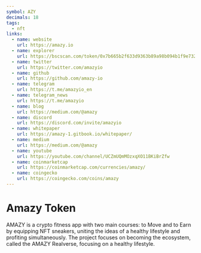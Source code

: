 ```yaml
---
symbol: AZY
decimals: 18
tags:
  - nft
links:
  - name: website
    url: https://amazy.io
  - name: explorer
    url: https://bscscan.com/token/0x7b665b2f633d9363b89a98b094b1f9e732bd8f86
  - name: twitter
    url: https://twitter.com/amazyio
  - name: github
    url: https://github.com/amazy-io
  - name: telegram
    url: https://t.me/amazyio_en
  - name: telegram_news
    url: https://t.me/amazyio
  - name: blog
    url: https://medium.com/@amazy
  - name: discord
    url: https://discord.com/invite/amazyio
  - name: whitepaper
    url: https://amazy-1.gitbook.io/whitepaper/
  - name: medium
    url: https://medium.com/@amazy
  - name: youtube
    url: https://youtube.com/channel/UCZmUQmMOzxqXO11BKiBrZfw
  - name: coinmarketcap
    url: https://coinmarketcap.com/currencies/amazy/
  - name: coingecko
    url: https://coingecko.com/coins/amazy
---
```


# Amazy Token

AMAZY is a crypto fitness app with two main courses: to Move and to Earn by equipping NFT sneakers, uniting the ideas of a healthy lifestyle and profiting simultaneously. The project focuses on becoming the ecosystem, called the AMAZY Realverse, focusing on a healthy lifestyle.
